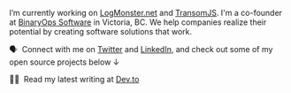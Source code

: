 I’m currently working on [LogMonster.net](https://logmonster.net) and [TransomJS](https://transomjs.github.io/).
I'm a co-founder at [BinaryOps Software](https://binaryops.ca) in Victoria, BC. We help companies realize their potential by creating software solutions that work.

🗣 &nbsp;Connect with me on [Twitter](https://twitter.com/mvoorberg) and [LinkedIn,](https://www.linkedin.com/in/mark-voorberg-24462819/) and check out
some of my open source projects below &darr;

✍🏻 &nbsp;Read my latest writing at [Dev.to](https://dev.to/4umfreak)
